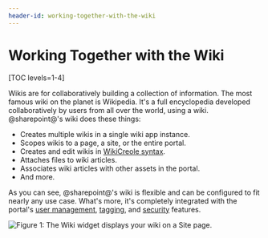 ```yaml
---
header-id: working-together-with-the-wiki
---
```


# Working Together with the Wiki

[TOC levels=1-4]

Wikis are for collaboratively building a collection of information. The most
famous wiki on the planet is Wikipedia. It's a full encyclopedia developed
collaboratively by users from all over the world, using a wiki. @sharepoint@'s wiki
does these things: 

-   Creates multiple wikis in a single wiki app instance. 
-   Scopes wikis to a page, a site, or the entire portal. 
-   Creates and edit wikis in 
    [WikiCreole syntax](http://www.wikicreole.org/). 
-   Attaches files to wiki articles. 
-   Associates wiki articles with other assets in the portal. 
-   And more.

As you can see, @sharepoint@'s wiki is flexible and can be configured to fit 
nearly any use case. What's more, it's completely integrated with the portal's 
[user management](/docs/7-2/user/-/knowledge_base/u/managing-users), 
[tagging](/docs/7-2/user/-/knowledge_base/u/tagging-content), and
[security](/docs/7-2/deploy/-/knowledge_base/d/securing-sharepoint) 
features. 

![Figure 1: The Wiki widget displays your wiki on a Site page.](../../../../images/wiki-page-full.png)
